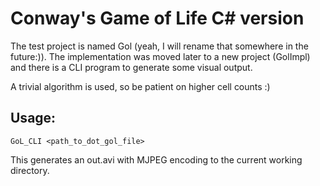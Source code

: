 Conway's Game of Life C# version
================================

The test project is named Gol (yeah, I will rename that somewhere in the future:)).
The implementation was moved later to a new project (GolImpl) and there is a CLI program to generate some visual output.

A trivial algorithm is used, so be patient on higher cell counts :)


Usage:
------

	GoL_CLI <path_to_dot_gol_file>

This generates an out.avi with MJPEG encoding to the current working directory.

